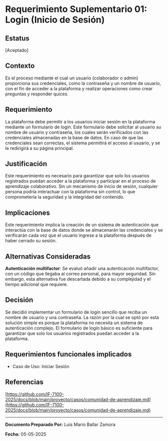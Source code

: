 # **Requerimiento Suplementario 01: Login (Inicio de Sesión)**

## **Estatus**

\[Aceptado\]

## **Contexto**

Es el proceso mediante el cual un usuario (colaborador o admin) proporciona sus credenciales, como la contraseña y un nombre de usuario, con el fin de acceder a la plataforma y realizar operaciones como crear preguntas y responder quices.

## **Requerimiento**

La plataforma debe permitir a los usuarios iniciar sesión en la plataforma mediante un formulario de login. Este formulario debe solicitar al usuario su nombre de usuario y contraseña, los cuales serán verificados con las credenciales almacenadas en la base de datos. En caso de que las credenciales sean correctas, el sistema permitirá el acceso al usuario, y se le redirigirá a su página principal.

## **Justificación**

Este requerimiento es necesario para garantizar que solo los usuarios registrados puedan acceder a la plataforma y participar en el proceso de aprendizaje colaborativo. Sin un mecanismo de inicio de sesión, cualquier persona podría interactuar con la plataforma sin control, lo que comprometería la seguridad y la integridad del contenido.

## **Implicaciones**

Este requerimiento implica la creación de un sistema de autenticación que interactúa con la base de datos donde se almacenarán las credenciales y se verificarán cada vez que el usuario ingrese a la plataforma después de haber cerrado su sesión.

## **Alternativas Consideradas**

**Autenticación multifactor**: Se evaluó añadir una autenticación multifactor, con un código que llegaba al correo personal, para mayor seguridad. Sin embargo, esta alternativa fue descartada debido a su complejidad y el tiempo adicional que requiere.

## **Decisión**

Se decidió implementar un formulario de login sencillo que reciba un nombre de usuario y una contraseña. La razón por la cual se optó por esta solución simple es porque la plataforma no necesita un sistema de autenticación complejo. El formulario de login básico es suficiente para garantizar que solo los usuarios registrados puedan acceder a la plataforma.

## **Requerimientos funcionales implicados**

* Caso de Uso: Iniciar Sesión

## **Referencias**

[https://github.com/IF-7100-2025/docs/blob/main/proyecto/casos/comunidad-de-aprendizaje.md](https://github.com/IF-7100-2025/docs/blob/main/proyecto/casos/comunidad-de-aprendizaje.md)

---

**Documento Preparado Por:** Luis Mario Ballar Zamora

**Fecha:** 05-05-2025



